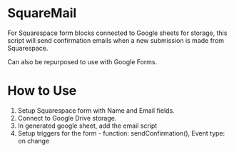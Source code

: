 # SquareMail

For Squarespace form blocks connected to Google sheets for storage, this script will send confirmation emails when a new submission is made from Squarespace.

Can also be repurposed to use with Google Forms.

How to Use
================

1. Setup Squarespace form with Name and Email fields.
2. Connect to Google Drive storage.
3. In generated google sheet, add the email script
4. Setup triggers for the form -    function: sendConfirmation(), Event type: on change 